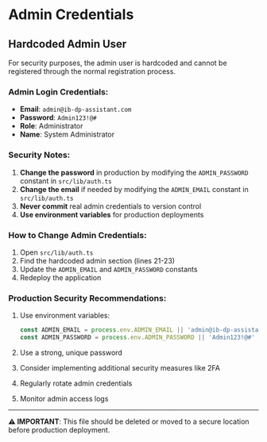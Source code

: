 # Admin Credentials

## Hardcoded Admin User

For security purposes, the admin user is hardcoded and cannot be registered through the normal registration process.

### Admin Login Credentials:
- **Email**: `admin@ib-dp-assistant.com`
- **Password**: `Admin123!@#`
- **Role**: Administrator
- **Name**: System Administrator

### Security Notes:
1. **Change the password** in production by modifying the `ADMIN_PASSWORD` constant in `src/lib/auth.ts`
2. **Change the email** if needed by modifying the `ADMIN_EMAIL` constant in `src/lib/auth.ts`
3. **Never commit** real admin credentials to version control
4. **Use environment variables** for production deployments

### How to Change Admin Credentials:

1. Open `src/lib/auth.ts`
2. Find the hardcoded admin section (lines 21-23)
3. Update the `ADMIN_EMAIL` and `ADMIN_PASSWORD` constants
4. Redeploy the application

### Production Security Recommendations:

1. Use environment variables:
   ```typescript
   const ADMIN_EMAIL = process.env.ADMIN_EMAIL || 'admin@ib-dp-assistant.com'
   const ADMIN_PASSWORD = process.env.ADMIN_PASSWORD || 'Admin123!@#'
   ```

2. Use a strong, unique password
3. Consider implementing additional security measures like 2FA
4. Regularly rotate admin credentials
5. Monitor admin access logs

---

**⚠️ IMPORTANT**: This file should be deleted or moved to a secure location before production deployment.
